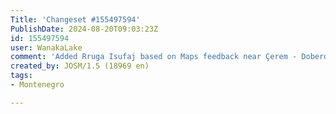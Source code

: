```yaml
---
Title: 'Changeset #155497594'
PublishDate: 2024-08-20T09:03:23Z
id: 155497594
user: WanakaLake
comment: 'Added Rruga Isufaj based on Maps feedback near Çerem - Doberdol #adt'
created_by: JOSM/1.5 (18969 en)
tags:
- Montenegro

---
```

